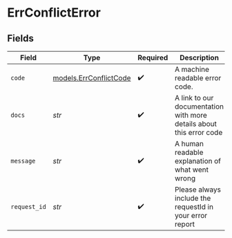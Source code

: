 # ErrConflictError


## Fields

| Field                                                               | Type                                                                | Required                                                            | Description                                                         | Example                                                             |
| ------------------------------------------------------------------- | ------------------------------------------------------------------- | ------------------------------------------------------------------- | ------------------------------------------------------------------- | ------------------------------------------------------------------- |
| `code`                                                              | [models.ErrConflictCode](../models/errconflictcode.md)              | :heavy_check_mark:                                                  | A machine readable error code.                                      | CONFLICT                                                            |
| `docs`                                                              | *str*                                                               | :heavy_check_mark:                                                  | A link to our documentation with more details about this error code | https://unkey.dev/docs/api-reference/errors/code/CONFLICT           |
| `message`                                                           | *str*                                                               | :heavy_check_mark:                                                  | A human readable explanation of what went wrong                     |                                                                     |
| `request_id`                                                        | *str*                                                               | :heavy_check_mark:                                                  | Please always include the requestId in your error report            | req_1234                                                            |